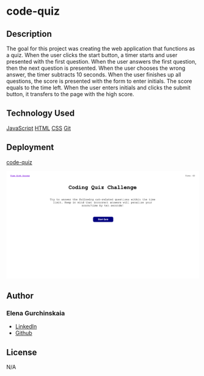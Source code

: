 # code-quiz

## Description

The goal for this project was creating the web application that functions as a quiz.
When the user clicks the start button, a timer starts and user presented with the first question.
When the user answers the first question, then the next question is presented.
When the user chooses the wrong answer, the timer subtracts 10 seconds.
When the user finishes up all questions, the score is presented with the form to enter initials.
The score equals to the time left.
When the user enters initials and clicks the submit button, it transfers to the page with the high score.

## Technology Used

[JavaScript](!--https://developer.mozilla.org/en-US/docs/Web/JavaScript--)
[HTML](!--https://developer.mozilla.org/en-US/docs/Web/HTML--)
[CSS](!--https://developer.mozilla.org/en-US/docs/Web/CSS--)
[Git](!--https://git-scm.com--)

## Deployment

[code-quiz](https://elenagurchinskaia.github.io/code-quiz/)

![alt text](assets/images/code-quiz-screenshot.png)

## Author

### Elena Gurchinskaia

- [LinkedIn](https://www.linkedin.com/in/elena-gurchinskaia-4969ab104/)
- [Github](https://github.com/elenagurchinskaia/)

## License

N/A
